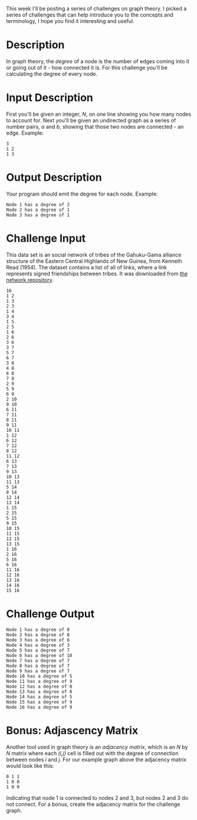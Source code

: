 This week I'll be posting a series of challenges on graph theory. I picked a series of challenges that can help introduce you to the concepts and terminology, I hope you find it interesting and useful. 

# Description

In graph theory, the *degree* of a node is the number of edges coming into it or going out of it - how connected it is. For this challenge you'll be calculating the degree of every node. 

# Input Description

First you'll be given an integer, *N*, on one line showing you how many nodes to account for. Next you'll be given an undirected graph as a series of number pairs, *a* and *b*, showing that those two nodes are connected - an edge. Example:

    3 
    1 2
    1 3

# Output Description

Your program should emit the degree for each node. Example:

    Node 1 has a degree of 2
    Node 2 has a degree of 1
    Node 3 has a degree of 1

# Challenge Input

This data set is an social network of tribes of the Gahuku-Gama alliance structure of the Eastern Central Highlands of New Guinea, from Kenneth Read (1954). The dataset contains a list of all of links, where a link represents signed friendships between tribes. It was downloaded from [the network repository](http://networkrepository.com/soc_tribes.php). 

    16
    1 2
    1 3
    2 3
    1 4
    3 4
    1 5
    2 5
    1 6
    2 6
    3 6
    3 7
    5 7
    6 7
    3 8
    4 8
    6 8
    7 8
    2 9
    5 9
    6 9
    2 10
    9 10
    6 11
    7 11
    8 11
    9 11
    10 11
    1 12
    6 12
    7 12
    8 12
    11 12
    6 13
    7 13
    9 13
    10 13
    11 13
    5 14
    8 14
    12 14
    13 14
    1 15
    2 15
    5 15
    9 15
    10 15
    11 15
    12 15
    13 15
    1 16
    2 16
    5 16
    6 16
    11 16
    12 16
    13 16
    14 16
    15 16

# Challenge Output

    Node 1 has a degree of 8
    Node 2 has a degree of 8
    Node 3 has a degree of 6
    Node 4 has a degree of 3
    Node 5 has a degree of 7
    Node 6 has a degree of 10
    Node 7 has a degree of 7
    Node 8 has a degree of 7
    Node 9 has a degree of 7
    Node 10 has a degree of 5
    Node 11 has a degree of 9
    Node 12 has a degree of 8
    Node 13 has a degree of 8
    Node 14 has a degree of 5
    Node 15 has a degree of 9
    Node 16 has a degree of 9

# Bonus: Adjascency Matrix

Another tool used in graph theory is an *adjacency matrix*, which is an *N* by *N* matrix where each *(i,j)* cell is filled out with the degree of connection between nodes *i* and *j*. For our example graph above the adjacency matrix would look like this:

    0 1 1
    1 0 0
    1 0 0

Indicating that node 1 is connected to nodes 2 and 3, but nodes 2 and 3 do not connect. For a bonus, create the adjacency matrix for the challenge graph. 
